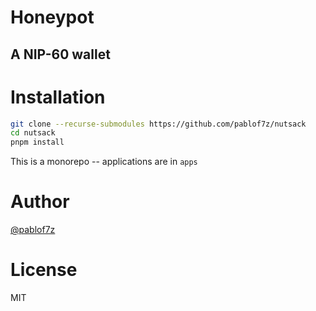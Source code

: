 # Honeypot
## A NIP-60 wallet

# Installation
```bash
git clone --recurse-submodules https://github.com/pablof7z/nutsack
cd nutsack
pnpm install
```

This is a monorepo -- applications are in `apps`

# Author
[@pablof7z](https://njump.me/f7z.io)

# License
MIT


